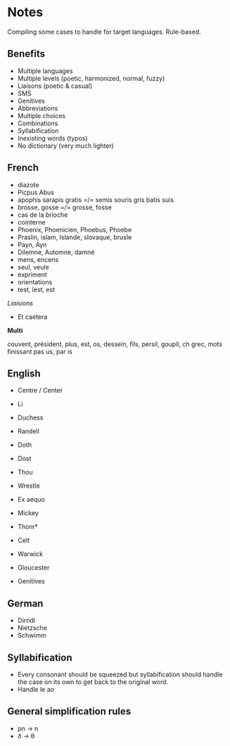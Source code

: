 # Notes

Compiling some cases to handle for target languages. Rule-based.

## Benefits

* Multiple languages
* Multiple levels (poetic, harmonized, normal, fuzzy)
* Liaisons (poetic & casual)
* SMS
* Genitives
* Abbreviations
* Multiple choices
* Combinations
* Syllabification
* Inexisting words (typos)
* No dictionary (very much lighter)

## French

* diazote
* Picpus Abus
* apophis sarapis gratis =/= semis souris gris batis suis
* brosse, gosse =/= grosse, fosse
* cas de la brioche
* cointerne
* Phoenix, Phoenicien, Phoebus, Phoebe
* Praslin, islam, Islande, slovaque, brusle
* Payn, Ayn
* Dilemne, Automne, damné
* mens, encens
* seul, veule
* expriment
* orientations
* test, lest, est

*Liaisions*

* Et caetera

**Multi**

couvent, président, plus, est, os, dessein, fils, persil, goupil, ch grec, mots finissant pas us, par is

## English

* Centre / Center
* Li
* Duchess
* Randell
* Doth
* Dost
* Thou
* Wrestle
* Ex aequo
* Mickey
* Thom*
* Celt
* Warwick
* Gloucester

* Genitives

## German

* Dirndl
* Nietzsche
* Schwimm

## Syllabification

* Every consonant should be squeezed but syllabification should handle the case on its own to get back to the original word.
* Handle le ao

## General simplification rules

* pn -> n
* ð -> θ
